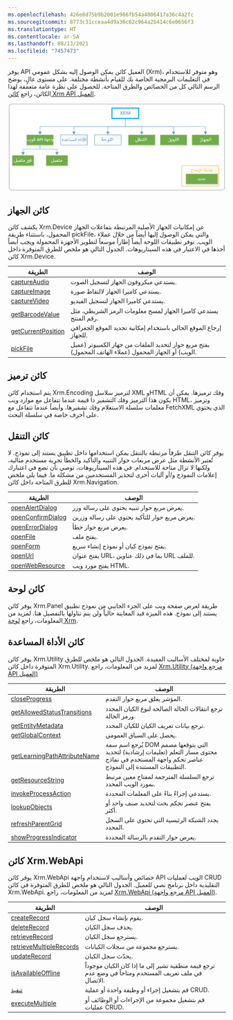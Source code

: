 ```yaml
---
ms.openlocfilehash: 426e8d75b9b2001e966fb54a4806417a36c4a2fc
ms.sourcegitcommit: 8773c31cceaa4d9a36c62c964a2b414c6e0656f3
ms.translationtype: HT
ms.contentlocale: ar-SA
ms.lasthandoff: 08/13/2021
ms.locfileid: "7457473"
---
```

يوفر API العميل كائن يمكن الوصول إليه بشكل عمومي (Xrm)، وهو متوفر للاستخدام في التعليمات البرمجية الخاصة بك للقيام بأنشطة مختلفة. على مستوى عالٍ، يوضح الرسم التالي كل من الخصائص والطرق المتاحة. للحصول على نظرة عامة متعمقة لهذا الكائن، راجع [كائن Xrm API العميل](/powerapps/developer/model-driven-apps/clientapi/clientapi-xrm/?azure-portal=true).

![نموذج كائن Xrm يوضح كل من الخصائص والطرق المتاحة.](../media/xrm-object.png)

## <a name="device-object"></a>كائن الجهاز

يكشف كائن Xrm.Device عن إمكانيات الجهاز الأصلية المرتبطة بتفاعلات الجهاز المحمول، باستثناء طريقة pickFile، والتي يمكن الوصول إليها أيضاً من خلال عملاء الويب. توفر تطبيقات اللوحة أيضاً إطاراً موسعاً لتطوير الأجهزة المحمولة ويجب أيضاً أخذها في الاعتبار في هذه السيناريوهات. الجدول التالي هو ملخص للطرق المتوفرة داخل كائن Xrm.Device.

| الطريقة             | الوصف                                                                                            |
|--------------------|--------------------------------------------------------------------------------------------------------|
| [captureAudio](/powerapps/developer/model-driven-apps/clientapi/reference/xrm-device/captureaudio/?azure-portal=true)       | يستدعي ميكروفون الجهاز لتسجيل الصوت.                                                         |
| [captureImage](/powerapps/developer/model-driven-apps/clientapi/reference/xrm-device/captureimage/?azure-portal=true)       | يستدعي كاميرا الجهاز لالتقاط صورة.                                                         |
| [captureVideo](/powerapps/developer/model-driven-apps/clientapi/reference/xrm-device/capturevideo/?azure-portal=true)       | يستدعي كاميرا الجهاز لتسجيل الفيديو.                                                             |
| [getBarcodeValue](/powerapps/developer/model-driven-apps/clientapi/reference/xrm-device/getbarcodevalue/?azure-portal=true)    | يستدعي كاميرا الجهاز لمسح معلومات الرمز الشريطي، مثل رقم المنتج.                   |
| [getCurrentPosition](/powerapps/developer/model-driven-apps/clientapi/reference/xrm-device/getcurrentposition/?azure-portal=true) | إرجاع الموقع الحالي باستخدام إمكانية تحديد الموقع الجغرافي للجهاز.                                 |
| [pickFile](/powerapps/developer/model-driven-apps/clientapi/reference/xrm-device/pickfile/?azure-portal=true)           | يفتح مربع حوار لتحديد الملفات من جهاز الكمبيوتر (عميل الويب) أو الجهاز المحمول (عملاء الهاتف المحمول).  |

## <a name="encoding-object"></a>كائن ترميز

يتم استخدام كائن Xrm.Encoding لترميز سلاسل XML وHTML وفك ترميزها. يمكن أن يكون هذا الترميز وفك التشفير ذا قيمة عندما تتفاعل مع موارد ويب HTML، وترميز معلمات سلسلة الاستعلام وفك تشفيرها، وأيضاً عندما تتفاعل مع FetchXML الذي يحتوي على أحرف خاصة في سلسلة البحث.

## <a name="navigation-object"></a>كائن التنقل

يوفر كائن التنقل طرقاً مرتبطة بالتنقل يمكن استخدامها داخل تطبيق يستند إلى نموذج. لا تُعتبر الأنشطة مثل عرض مربعات حوار التنبيه والتأكيد والخطأ تجربة مستخدم مثالية، ولكنها لا تزال متاحة للاستخدام. في هذه السيناريوهات، نوصي بأن تضع في اعتبارك إعلامات النموذج و/أو آليات أخرى لتحذير المستخدمين من مشكلة ما. فيما يلي ملخص للطرق المتاحة داخل كائن Xrm.Navigation.

| الطريقة            | الوصف                                                               |
|-------------------|---------------------------------------------------------------------------|
| [openAlertDialog](/powerapps/developer/model-driven-apps/clientapi/reference/xrm-navigation/openalertdialog/?azure-portal=true)   | يعرض مربع حوار تنبيه يحتوي على رسالة وزر.               |
| [openConfirmDialog](/powerapps/developer/model-driven-apps/clientapi/reference/xrm-navigation/openconfirmdialog/?azure-portal=true) | يعرض مربع حوار للتأكيد يحتوي على رسالة وزرين.  |
| [openErrorDialog](/powerapps/developer/model-driven-apps/clientapi/reference/xrm-navigation/openerrordialog/?azure-portal=true)   | يعرض مربع حوار خطأ.                                                 |
| [openFile](/powerapps/developer/model-driven-apps/clientapi/reference/xrm-navigation/openfile/?azure-portal=true)          | يفتح ملف.                                                             |
| [openForm](/powerapps/developer/model-driven-apps/clientapi/reference/xrm-navigation/openform/?azure-portal=true)          | يفتح نموذج كيان أو نموذج إنشاء سريع.                              |
| [openUrl](/powerapps/developer/model-driven-apps/clientapi/reference/xrm-navigation/openurl/?azure-portal=true)           | يفتح عنوان URL، بما في ذلك عناوين URL للملف.                                         |
| [openWebResource](/powerapps/developer/model-driven-apps/clientapi/reference/xrm-navigation/openwebresource/?azure-portal=true)   | يفتح مورد ويب HTML.                                           |

## <a name="panel-object"></a>كائن لوحة

يوفر كائن Xrm.Panel طريقة لعرض صفحة ويب على الجزء الجانبي من نموذج تطبيق يستند إلى نموذج. هذه الميزة قيد المعاينة حالياً ولن يتم تناولها بالتفصيل هنا. لمزيد من المعلومات، راجع [لوحة Xrm](/powerapps/developer/model-driven-apps/clientapi/reference/xrm-panel/?azure-portal=true).

## <a name="utility-object"></a>كائن الأداة المساعدة

يوفر كائن Xrm.Utility حاوية لمختلف الأساليب المفيدة.
الجدول التالي هو ملخص للطرق المتوفرة داخل كائن Xrm.Utility. لمزيد من المعلومات، راجع [Xrm.Utility (مرجع واجهة API العميل)](/powerapps/developer/model-driven-apps/clientapi/reference/xrm-utility/?azure-portal=true)

| الطريقة                       | الوصف                                                                                                                                                    |
|------------------------------|----------------------------------------------------------------------------------------------------------------------------------------------------------------|
| [closeProgress](/powerapps/developer/model-driven-apps/clientapi/reference/xrm-utility/closeprogressindicator/?azure-portal=true)                | المؤشر يغلق مربع حوار التقدم.                                                                                                                        |
| [getAllowedStatusTransitions](/powerapps/developer/model-driven-apps/clientapi/reference/xrm-utility/getallowedstatustransitions/?azure-portal=true)  | ترجع انتقالات الحالة الصالحة لنوع الكيان المحدد ورمز الحالة.                                                                              |
| [getEntityMetadata](/powerapps/developer/model-driven-apps/clientapi/reference/xrm-utility/getentitymetadata/?azure-portal=true)            | ترجع بيانات تعريف الكيان للكيان المحدد.                                                                                                          |
| [getGlobalContext](/powerapps/developer/model-driven-apps/clientapi/reference/xrm-utility/getglobalcontext/?azure-portal=true)             | يحصل على السياق العمومي.                                                                                                                                       |
| [getLearningPathAttributeName](/powerapps/developer/model-driven-apps/clientapi/reference/xrm-utility/getlearningpathattributename/?azure-portal=true) | يُرجع اسم سمة DOM التي يتوقعها مصمم محتوى مسار التعلم (تعليمات إرشادية) لتحديد عناصر تحكم واجهة المستخدم في نماذج التطبيقات المستندة إلى النموذج. |
| [getResourceString](/powerapps/developer/model-driven-apps/clientapi/reference/xrm-utility/getresourcestring/?azure-portal=true)            | ترجع السلسلة المترجمة لمفتاح معين مرتبط بمورد الويب المحدد.                                                                       |
| [invokeProcessAction](/powerapps/developer/model-driven-apps/clientapi/reference/xrm-utility/invokeprocessaction/?azure-portal=true)          | يستدعي إجراءً بناءً على المعلمات المحددة.                                                                                                           |
| [lookupObjects](/powerapps/developer/model-driven-apps/clientapi/reference/xrm-utility/lookupobjects/?azure-portal=true)                | يفتح عنصر تحكم بحث لتحديد صنف واحد أو أكثر.                                                                                                            |
| [refreshParentGrid](/powerapps/developer/model-driven-apps/clientapi/reference/xrm-utility/refreshparentgrid/?azure-portal=true)            | يجدد الشبكة الرئيسية التي تحتوي على السجل المحدد.                                                                                                     |
| [showProgressIndicator](/powerapps/developer/model-driven-apps/clientapi/reference/xrm-utility/showprogressindicator/?azure-portal=true)        | يعرض حوار التقدم بالرسالة المحددة.                                                                                                         |

## <a name="xrmwebapi-object"></a>كائن Xrm.WebApi

يوفر كائن Xrm.WebApi خصائص وأساليب لاستخدام واجهة API الويب لعمليات CRUD التقليدية داخل برنامج نصي للعميل. الجدول التالي هو ملخص للطرق المتوفرة في كائن Xrm.WebApi. لمزيد من المعلومات، راجع [Xrm.WebApi (مرجع واجهة API العميل)](/powerapps/developer/model-driven-apps/clientapi/reference/xrm-webapi/?azure-portal=true).

| الطريقة              | الوصف                                                                                                                           |
|---------------------|---------------------------------------------------------------------------------------------------------------------------------------|
| [createRecord](/powerapps/developer/model-driven-apps/clientapi/reference/xrm-webapi/createrecord/?azure-portal=true)              | يقوم بإنشاء سجل كيان.                                                                                                      |
| [deleteRecord](/powerapps/developer/model-driven-apps/clientapi/reference/xrm-webapi/deleterecord/?azure-portal=true)              | يحذف سجل الكيان.                                                                                                      |
| [retrieveRecord](/powerapps/developer/model-driven-apps/clientapi/reference/xrm-webapi/retrieverecord/?azure-portal=true)            | يسترجع سجل الكيان.                                                                                                    |
| [retrieveMultipleRecords](/powerapps/developer/model-driven-apps/clientapi/reference/xrm-webapi/retrievemultiplerecords/?azure-portal=true)            | يسترجع مجموعة من سجلات الكيانات.                                                                             |
| [updateRecord](/powerapps/developer/model-driven-apps/clientapi/reference/xrm-webapi/updaterecord/?azure-portal=true)              | يحدّث سجل الكيان.                                                                                                      |
| [isAvailableOffline](/powerapps/developer/model-driven-apps/clientapi/reference/xrm-webapi/isavailableoffline/?azure-portal=true)  | ترجع قيمة منطقية تشير إلى ما إذا كان الكيان موجوداً في ملف تعريف المستخدم ومتاحاً في وضع عدم الاتصال. |
| [تنفيذ](/powerapps/developer/model-driven-apps/clientapi/reference/xrm-webapi/online/execute/?azure-portal=true)             | قم بتشغيل إجراء أو وظيفة واحدة أو عملية CRUD.                                                                                 |
| [executeMultiple](/powerapps/developer/model-driven-apps/clientapi/reference/xrm-webapi/online/executemultiple/?azure-portal=true)             | قم بتشغيل مجموعة من الإجراءات أو الوظائف أو عمليات CRUD.                                                                | 
